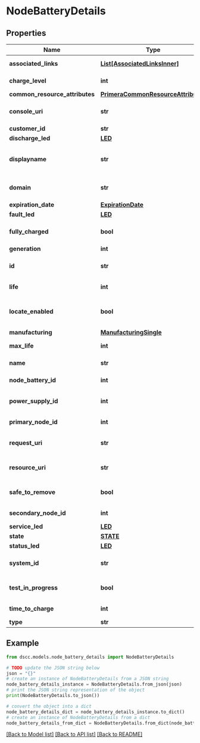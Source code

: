 # NodeBatteryDetails


## Properties

Name | Type | Description | Notes
------------ | ------------- | ------------- | -------------
**associated_links** | [**List[AssociatedLinksInner]**](AssociatedLinksInner.md) | Associated Links Details | [optional] 
**charge_level** | **int** | Battery charge level. | [optional] 
**common_resource_attributes** | [**PrimeraCommonResourceAttributes**](PrimeraCommonResourceAttributes.md) |  | [optional] 
**console_uri** | **str** | consoleUri for detailed storage object | [optional] 
**customer_id** | **str** | customerId | [optional] 
**discharge_led** | [**LED**](LED.md) |  | [optional] 
**displayname** | **str** | Name to be used for display purposes | [optional] 
**domain** | **str** | Domain that the resource belongs to | [optional] 
**expiration_date** | [**ExpirationDate**](ExpirationDate.md) |  | [optional] 
**fault_led** | [**LED**](LED.md) |  | [optional] 
**fully_charged** | **bool** | Indicates if battery is fully charged or not | [optional] 
**generation** | **int** | generation | [optional] 
**id** | **str** | Unique Identifier of the resource. | [optional] 
**life** | **int** | Life of the battery | [optional] 
**locate_enabled** | **bool** | Indicates if the locate beacon is enabled or not | [optional] 
**manufacturing** | [**ManufacturingSingle**](ManufacturingSingle.md) |  | [optional] 
**max_life** | **int** | Maximum life of the battery | [optional] 
**name** | **str** | Name of the resource. | [optional] 
**node_battery_id** | **int** | Numeric ID of the resource | [optional] 
**power_supply_id** | **int** | Power supply ID for this battery. | [optional] 
**primary_node_id** | **int** | Primary node ID. | [optional] 
**request_uri** | **str** | requestUri for detailed node battery object | [optional] 
**resource_uri** | **str** | resourceUri for detailed node battery object | [optional] 
**safe_to_remove** | **bool** | Indicates if the component is safe to remove | [optional] 
**secondary_node_id** | **int** | Secondary node ID | [optional] 
**service_led** | [**LED**](LED.md) |  | [optional] 
**state** | [**STATE**](STATE.md) |  | [optional] 
**status_led** | [**LED**](LED.md) |  | [optional] 
**system_id** | **str** | systemId/Serial Number  of the array. | [optional] 
**test_in_progress** | **bool** | Indicates if test is in progress or not | [optional] 
**time_to_charge** | **int** | Remaining time to charge | [optional] 
**type** | **str** | type | [optional] 

## Example

```python
from dscc.models.node_battery_details import NodeBatteryDetails

# TODO update the JSON string below
json = "{}"
# create an instance of NodeBatteryDetails from a JSON string
node_battery_details_instance = NodeBatteryDetails.from_json(json)
# print the JSON string representation of the object
print(NodeBatteryDetails.to_json())

# convert the object into a dict
node_battery_details_dict = node_battery_details_instance.to_dict()
# create an instance of NodeBatteryDetails from a dict
node_battery_details_from_dict = NodeBatteryDetails.from_dict(node_battery_details_dict)
```
[[Back to Model list]](../README.md#documentation-for-models) [[Back to API list]](../README.md#documentation-for-api-endpoints) [[Back to README]](../README.md)


